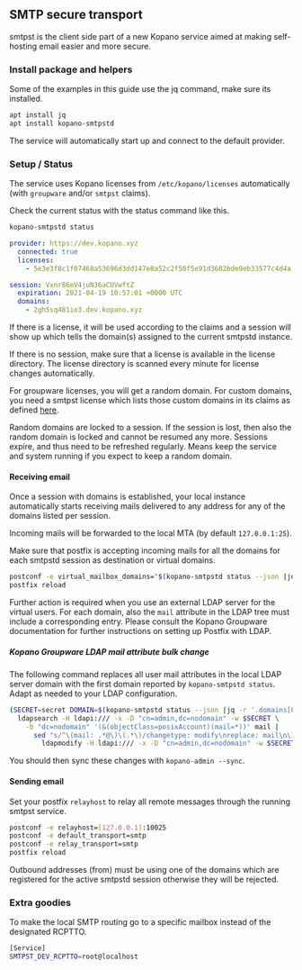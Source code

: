 ## SMTP secure transport

smtpst is the client side part of a new Kopano service aimed at making self-hosting email easier and more secure.

### Install package and helpers

Some of the examples in this guide use the jq command, make sure its installed.

```bash
apt install jq
apt install kopano-smtpstd
```

The service will automatically start up and connect to the default provider.

### Setup / Status

The service uses Kopano licenses from `/etc/kopano/licenses` automatically (with `groupware` and/or `smtpst` claims).

Check the current status with the status command like this.

```bash
kopano-smtpstd status
```

```yaml
provider: https://dev.kopano.xyz
  connected: true
  licenses:
    - 5e3e3f8c1f07468a53696d3dd147e8a52c2f58f5e91d3602bde9eb33577c4d4a

session: Vxnr86eV4juN36aCUVwftZ
  expiration: 2021-04-19 10:57:01 +0000 UTC
  domains:
    - 2gh5sq481io3.dev.kopano.xyz

```

If there is a license, it will be used according to the claims and a session will show up which tells the domain(s) assigned to the current smtpstd instance.

If there is no session, make sure that a license is available in the license directory. The license directory is scanned every minute for license changes automatically.

For groupware licenses, you will get a random domain. For custom domains, you need a smtpst license which lists those custom domains in its claims as defined
[here](https://stash.kopano.io/projects/KGOL/repos/kustomer/browse/docs/kopano-licenses.md).

Random domains are locked to a session. If the session is lost, then also the random domain is locked and cannot be resumed any more. Sessions expire, and thus need to be refreshed regularly. Means keep the service and system running if you expect to keep a random domain.

#### Receiving email

Once a session with domains is established, your local instance automatically starts receiving mails delivered to any address for any of the domains listed per session.

Incoming mails will be forwarded to the local MTA (by default `127.0.0.1:25`).

Make sure that postfix is accepting incoming mails for all the domains for each smtpstd session as destination or virtual domains.

```bash
postconf -e virtual_mailbox_domains="$(kopano-smtpstd status --json |jq -r '.domains | join(" ")')"
postfix reload
```

Further action is required when you use an external LDAP server for the virtual users. For each domain, also the `mail` attribute in the LDAP tree must include a corresponding entry. Please consult the Kopano Groupware documentation for further instructions on setting up Postfix with LDAP.

##### Kopano Groupware LDAP mail attribute bulk change

The following command replaces all user mail attributes in the local LDAP server domain with the first domain reported by `kopano-smtpstd status`. Adapt as needed to your LDAP configuration.

```bash
(SECRET=secret DOMAIN=$(kopano-smtpstd status --json |jq -r '.domains[0]'); \
  ldapsearch -H ldapi:/// -x -D "cn=admin,dc=nodomain" -w $SECRET \
    -b "dc=nodomain" '(&(objectClass=posixAccount)(mail=*))' mail |
      sed "s/^\(mail: .*@\)\(.*\)/changetype: modify\nreplace: mail\n\1$DOMAIN\n/" |
        ldapmodify -H ldapi:/// -x -D "cn=admin,dc=nodomain" -w $SECRET)
```

You should then sync these changes with `kopano-admin --sync`.

#### Sending email

Set your postfix `relayhost` to relay all remote messages through the running smtpst service.

```bash
postconf -e relayhost=[127.0.0.1]:10025
postconf -e default_transport=smtp
postconf -e relay_transport=smtp
postfix reload
```

Outbound addresses (from) must be using one of the domains which are registered for the active smtpstd session otherwise they will be rejected.

### Extra goodies

To make the local SMTP routing go to a specific mailbox instead of the designated RCPTTO.

```bash
[Service]
SMTPST_DEV_RCPTTO=root@localhost
```
